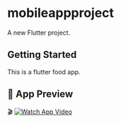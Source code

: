 # mobileappproject

A new Flutter project.

## Getting Started

This is a flutter food app.

## 📱 App Preview

🎬 [![Watch App Video](https://github.com/hramani3014/flutter-food-app/blob/master/Video/preview.png?raw=true)](https://raw.githubusercontent.com/hramani3014/flutter-food-app/master/Video/App%20Video.mp4)

